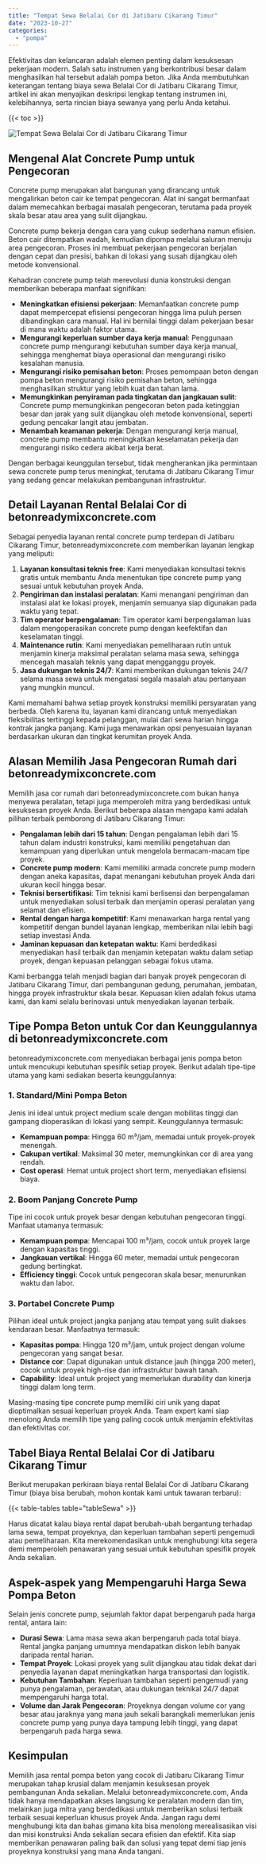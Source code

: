 ```yaml
---
title: "Tempat Sewa Belalai Cor di Jatibaru Cikarang Timur"
date: "2023-10-27"
categories: 
  - "pompa"
---
```


Efektivitas dan kelancaran adalah elemen penting dalam kesuksesan pekerjaan modern. Salah satu instrumen yang berkontribusi besar dalam menghasilkan hal tersebut adalah pompa beton. Jika Anda membutuhkan keterangan tentang biaya sewa Belalai Cor di Jatibaru Cikarang Timur, artikel ini akan menyajikan deskripsi lengkap tentang instrumen ini, kelebihannya, serta rincian biaya sewanya yang perlu Anda ketahui.

{{< toc >}}

![Tempat Sewa Belalai Cor di Jatibaru Cikarang Timur](https://betoncor8.github.io/pump/concrete-pump%20(1).png)

## Mengenal Alat Concrete Pump untuk Pengecoran

Concrete pump merupakan alat bangunan yang dirancang untuk mengalirkan beton cair ke tempat pengecoran. Alat ini sangat bermanfaat dalam memecahkan berbagai masalah pengecoran, terutama pada proyek skala besar atau area yang sulit dijangkau.

Concrete pump bekerja dengan cara yang cukup sederhana namun efisien. Beton cair ditempatkan wadah, kemudian dipompa melalui saluran menuju area pengecoran. Proses ini membuat pekerjaan pengecoran berjalan dengan cepat dan presisi, bahkan di lokasi yang susah dijangkau oleh metode konvensional.

Kehadiran concrete pump telah merevolusi dunia konstruksi dengan memberikan beberapa manfaat signifikan:

- **Meningkatkan efisiensi pekerjaan**: Memanfaatkan concrete pump dapat mempercepat efisiensi pengecoran hingga lima puluh persen dibandingkan cara manual. Hal ini bernilai tinggi dalam pekerjaan besar di mana waktu adalah faktor utama.
- **Mengurangi keperluan sumber daya kerja manual**: Penggunaan concrete pump mengurangi kebutuhan sumber daya kerja manual, sehingga menghemat biaya operasional dan mengurangi risiko kesalahan manusia.
- **Mengurangi risiko pemisahan beton**: Proses pemompaan beton dengan pompa beton mengurangi risiko pemisahan beton, sehingga menghasilkan struktur yang lebih kuat dan tahan lama.
- **Memungkinkan penyiraman pada tingkatan dan jangkauan sulit**: Concrete pump memungkinkan pengecoran beton pada ketinggian besar dan jarak yang sulit dijangkau oleh metode konvensional, seperti gedung pencakar langit atau jembatan.
- **Menambah keamanan pekerja**: Dengan mengurangi kerja manual, concrete pump membantu meningkatkan keselamatan pekerja dan mengurangi risiko cedera akibat kerja berat.

Dengan berbagai keunggulan tersebut, tidak mengherankan jika permintaan sewa concrete pump terus meningkat, terutama di Jatibaru Cikarang Timur yang sedang gencar melakukan pembangunan infrastruktur.

## Detail Layanan Rental Belalai Cor di betonreadymixconcrete.com

Sebagai penyedia layanan rental concrete pump terdepan di Jatibaru Cikarang Timur, betonreadymixconcrete.com memberikan layanan lengkap yang meliputi:

1. **Layanan konsultasi teknis free**: Kami menyediakan konsultasi teknis gratis untuk membantu Anda menentukan tipe concrete pump yang sesuai untuk kebutuhan proyek Anda.
2. **Pengiriman dan instalasi peralatan**: Kami menangani pengiriman dan instalasi alat ke lokasi proyek, menjamin semuanya siap digunakan pada waktu yang tepat.
3. **Tim operator berpengalaman**: Tim operator kami berpengalaman luas dalam mengoperasikan concrete pump dengan keefektifan dan keselamatan tinggi.
4. **Maintenance rutin**: Kami menyediakan pemeliharaan rutin untuk menjamin kinerja maksimal peralatan selama masa sewa, sehingga mencegah masalah teknis yang dapat mengganggu proyek.
5. **Jasa dukungan teknis 24/7**: Kami memberikan dukungan teknis 24/7 selama masa sewa untuk mengatasi segala masalah atau pertanyaan yang mungkin muncul.

Kami memahami bahwa setiap proyek konstruksi memiliki persyaratan yang berbeda. Oleh karena itu, layanan kami dirancang untuk menyediakan fleksibilitas tertinggi kepada pelanggan, mulai dari sewa harian hingga kontrak jangka panjang. Kami juga menawarkan opsi penyesuaian layanan berdasarkan ukuran dan tingkat kerumitan proyek Anda.

## Alasan Memilih Jasa Pengecoran Rumah dari betonreadymixconcrete.com

Memilih jasa cor rumah dari betonreadymixconcrete.com bukan hanya menyewa peralatan, tetapi juga memperoleh mitra yang berdedikasi untuk kesuksesan proyek Anda. Berikut beberapa alasan mengapa kami adalah pilihan terbaik pemborong di Jatibaru Cikarang Timur:

- **Pengalaman lebih dari 15 tahun**: Dengan pengalaman lebih dari 15 tahun dalam industri konstruksi, kami memiliki pengetahuan dan kemampuan yang diperlukan untuk mengelola bermacam-macam tipe proyek.
- **Concrete pump modern**: Kami memiliki armada concrete pump modern dengan aneka kapasitas, dapat menangani kebutuhan proyek Anda dari ukuran kecil hingga besar.
- **Teknisi bersertifikasi**: Tim teknisi kami berlisensi dan berpengalaman untuk menyediakan solusi terbaik dan menjamin operasi peralatan yang selamat dan efisien.
- **Rental dengan harga kompetitif**: Kami menawarkan harga rental yang kompetitif dengan bundel layanan lengkap, memberikan nilai lebih bagi setiap investasi Anda.
- **Jaminan kepuasan dan ketepatan waktu**: Kami berdedikasi menyediakan hasil terbaik dan menjamin ketepatan waktu dalam setiap proyek, dengan kepuasan pelanggan sebagai fokus utama.

Kami berbangga telah menjadi bagian dari banyak proyek pengecoran di Jatibaru Cikarang Timur, dari pembangunan gedung, perumahan, jembatan, hingga proyek infrastruktur skala besar. Kepuasan klien adalah fokus utama kami, dan kami selalu berinovasi untuk menyediakan layanan terbaik.

## Tipe Pompa Beton untuk Cor dan Keunggulannya di betonreadymixconcrete.com

betonreadymixconcrete.com menyediakan berbagai jenis pompa beton untuk mencukupi kebutuhan spesifik setiap proyek. Berikut adalah tipe-tipe utama yang kami sediakan beserta keunggulannya:

### 1\. Standard/Mini Pompa Beton

Jenis ini ideal untuk project medium scale dengan mobilitas tinggi dan gampang dioperasikan di lokasi yang sempit. Keunggulannya termasuk:

- **Kemampuan pompa**: Hingga 60 m³/jam, memadai untuk proyek-proyek menengah.
- **Cakupan vertikal**: Maksimal 30 meter, memungkinkan cor di area yang rendah.
- **Cost operasi**: Hemat untuk project short term, menyediakan efisiensi biaya.

### 2\. Boom Panjang Concrete Pump

Tipe ini cocok untuk proyek besar dengan kebutuhan pengecoran tinggi. Manfaat utamanya termasuk:

- **Kemampuan pompa**: Mencapai 100 m³/jam, cocok untuk proyek large dengan kapasitas tinggi.
- **Jangkauan vertikal**: Hingga 60 meter, memadai untuk pengecoran gedung bertingkat.
- **Efficiency tinggi**: Cocok untuk pengecoran skala besar, menurunkan waktu dan labor.

### 3\. Portabel Concrete Pump

Pilihan ideal untuk project jangka panjang atau tempat yang sulit diakses kendaraan besar. Manfaatnya termasuk:

- **Kapasitas pompa**: Hingga 120 m³/jam, untuk project dengan volume pengecoran yang sangat besar.
- **Distance cor**: Dapat digunakan untuk distance jauh (hingga 200 meter), cocok untuk proyek high-rise dan infrastruktur bawah tanah.
- **Capability**: Ideal untuk project yang memerlukan durability dan kinerja tinggi dalam long term.

Masing-masing tipe concrete pump memiliki ciri unik yang dapat dioptimalkan sesuai keperluan proyek Anda. Team expert kami siap menolong Anda memilih tipe yang paling cocok untuk menjamin efektivitas dan efektivitas cor.

## Tabel Biaya Rental Belalai Cor di Jatibaru Cikarang Timur

Berikut merupakan perkiraan biaya rental Belalai Cor di Jatibaru Cikarang Timur (biaya bisa berubah, mohon kontak kami untuk tawaran terbaru):

{{< table-tables table="tableSewa" >}}

Harus dicatat kalau biaya rental dapat berubah-ubah bergantung terhadap lama sewa, tempat proyeknya, dan keperluan tambahan seperti pengemudi atau pemeliharaan. Kita merekomendasikan untuk menghubungi kita segera demi memperoleh penawaran yang sesuai untuk kebutuhan spesifik proyek Anda sekalian.

## Aspek-aspek yang Mempengaruhi Harga Sewa Pompa Beton

Selain jenis concrete pump, sejumlah faktor dapat berpengaruh pada harga rental, antara lain:

- **Durasi Sewa**: Lama masa sewa akan berpengaruh pada total biaya. Rental jangka panjang umumnya mendapatkan diskon lebih banyak daripada rental harian.
- **Tempat Proyek**: Lokasi proyek yang sulit dijangkau atau tidak dekat dari penyedia layanan dapat meningkatkan harga transportasi dan logistik.
- **Kebutuhan Tambahan**: Keperluan tambahan seperti pengemudi yang punya pengalaman, perawatan, atau dukungan teknikal 24/7 dapat mempengaruhi harga total.
- **Volume dan Jarak Pengecoran**: Proyeknya dengan volume cor yang besar atau jaraknya yang mana jauh sekali barangkali memerlukan jenis concrete pump yang punya daya tampung lebih tinggi, yang dapat berpengaruh pada harga sewa.

## Kesimpulan

Memilih jasa rental pompa beton yang cocok di Jatibaru Cikarang Timur merupakan tahap krusial dalam menjamin kesuksesan proyek pembangunan Anda sekalian. Melalui betonreadymixconcrete.com, Anda tidak hanya mendapatkan akses langsung ke peralatan modern dan tim, melainkan juga mitra yang berdedikasi untuk memberikan solusi terbaik terbaik sesuai keperluan khusus proyek Anda. Jangan ragu demi menghubungi kita dan bahas gimana kita bisa menolong merealisasikan visi dan misi konstruksi Anda sekalian secara efisien dan efektif. Kita siap memberikan penawaran paling baik dan solusi yang tepat demi tiap jenis proyeknya konstruksi yang mana Anda tangani.
